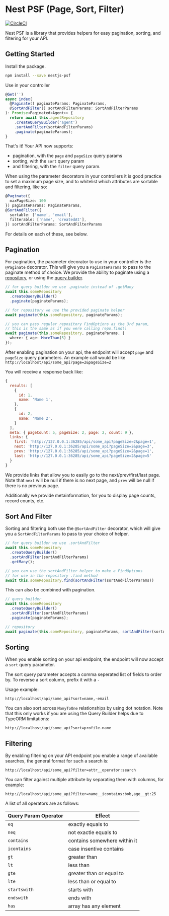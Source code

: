 # Nest PSF (Page, Sort, Filter)

[![CircleCI](https://circleci.com/gh/Shift3/nestjs-psf/tree/master.svg?style=svg)](https://circleci.com/gh/Shift3/nestjs-psf/tree/master)

Nest PSF is a library that provides helpers for easy pagination, sorting, and filtering for your API.

## Getting Started

Install the package.

```bash
npm install --save nestjs-psf
```

Use in your controller

```typescript
@Get('')
async index(
  @Paginate() paginateParams: PaginateParams,
  @SortAndFilter() sortAndFilterParams: SortAndFilterParams
): Promise<Paginated<Agent>> {
  return await this.agentRepository
    .createQueryBuilder('agent')
    .sortAndFilter(sortAndFilterParams)
    .paginate(paginateParams);
}
```

That's it! Your API now supports:

- pagination, with the `page` and `pageSize` query params
- sorting, with the `sort` query param
- and filtering, with the `filter` query param.

When using the parameter decorators in your controllers it is good practice to set a maximum page size, and to whitelist which attributes are sortable and filtering, like so:

```typescript
@Paginate({
  maxPageSize: 100
}) paginateParams: PaginateParams,
@SortAndFilter({
  sortable: ['name', 'email'],
  filterable: ['name', 'createdAt'],
}) sortAndFilterParams: SortAndFilterParams
```

For details on each of these, see below.

## Pagination

For pagination, the parameter decorator to use in your controller is the `@Paginate` decorator. This will give you a `PaginateParams` to pass to the paginate method of choice. We provide the ability to paginate using a [repository](https://typeorm.io/#/working-with-repository), or using the [query builder](https://typeorm.io/#/select-query-builder/what-is-querybuilder).

```typescript
// for query builder we use .paginate instead of .getMany
await this.someRepository
  .createQueryBuilder()
  .paginate(paginateParams);

// for repository we use the provided paginate helper
await paginate(this.someRepository, paginateParams);

// you can pass regular repository FindOptions as the 3rd param,
// this is the same as if you were calling repo.find()
await paginate(this.someRepository, paginateParams, {
  where: { age: MoreThan(5) }
});
```

After enabling pagination on your api, the endpoint will accept `page` and
`pageSize` query parameters. An example call would be like
`http://localhost/api/some_api?page=2&pageSize=2`

You will receive a response back like:

```js
{
  results: [
    {
      id: 1,
      name: 'Name 1',
    },
    {
      id: 2,
      name: 'Name 2',
    }
  ],
  meta: { pageCount: 5, pageSize: 2, page: 2, count: 9 },
  links: {
    first: 'http://127.0.0.1:36285/api/some_api?pageSize=2&page=1',
    next: 'http://127.0.0.1:36285/api/some_api?pageSize=2&page=3',
    prev: 'http://127.0.0.1:36285/api/some_api?pageSize=2&page=1',
    last: 'http://127.0.0.1:36285/api/some_api?pageSize=2&page=5'
  }
}
```

We provide links that allow you to easily go to the next/prev/first/last page. Note that `next` will be null if there is no next page, and `prev` will be null if there is no previous page.

Additionally we provide metainformation, for you to display page counts, record counts, etc.

## Sort And Filter

Sorting and filtering both use the `@SortAndFilter` decorator, which will give you a `SortAndFilterParams` to pass to your choice of helper.

```typescript
// for query builder we use .sortAndFilter
await this.someRepository
  .createQueryBuilder()
  .sortAndFilter(sortAndFilterParams)
  .getMany();

// you can use the sortAndFilter helper to make a FindOptions
// for use in the repository .find method
await this.someRepository.find(sortAndFilter(sortAndFilterParams))
```

This can also be combined with pagination.

```typescript
// query builder
await this.someRepository
  .createQueryBuilder()
  .sortAndFilter(sortAndFilterParams)
  .paginate(paginateParams);

// repository
await paginate(this.someRepository, paginateParams, sortAndFilter(sortAndFilterParams));
```

## Sorting

When you enable sorting on your api endpoint, the endpoint will now accept a `sort` query parameter.

The sort query parameter accepts a comma seperated list of fields to order by. To reverse a sort column, prefix it with a `-`

Usage example:

`http://localhost/api/some_api?sort=name,-email`

You can also sort across `ManyToOne` relationships by using dot notation. Note
that this only works if you are using the Query Builder helps due to TypeORM
limitations:

`http://localhost/api/some_api?sort=profile.name`

## Filtering

By enabling filtering on your API endpoint you enable a range of available searches, the general format for such a search is:

`http://localhost/api/some_api?filter=attr__operator:search`

You can filter against multiple attribute by separating them with columns, for example:

`http://localhost/api/some_api?filter=name__icontains:bob,age__gt:25`

A list of all operators are as follows:

| Query Param Operator | Effect                       |
|----------------------|------------------------------|
| `eq`                 | exactly equals to            |
| `neq`                | not exactle equals to        |
| `contains`           | contains somewhere within it |
| `icontains`          | case insentive contains      |
| `gt`                 | greater than                 |
| `lt`                 | less than                    |
| `gte`                | greater than or equal to     |
| `lte`                | less than or equal to        |
| `startswith`         | starts with                  |
| `endswith`           | ends with                    |
| `has`                | array has any element        |

